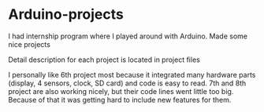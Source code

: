# Arduino-projects
I had internship program where I played around with Arduino. Made some nice projects

Detail description for each project is located in project files

I personally like 6th project most because it integrated many hardware parts (display, 4 sensors, clock, SD card) and code is easy to read.
7th and 8th project are also working nicely, but their code lines went little too big. Because of that it was getting hard to include new features for them.
